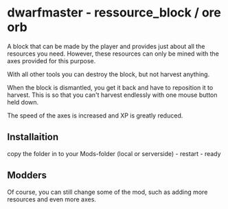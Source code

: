 # dwarfmaster - ressource_block / ore orb

A block that can be made by the player and provides just about all the resources you need.
However, these resources can only be mined with the axes provided for this purpose.

With all other tools you can destroy the block, but not harvest anything.

When the block is dismantled, you get it back and have to reposition it to harvest. This is so that you can't harvest endlessly with one mouse button held down.

The speed of the axes is increased and XP is greatly reduced.

## Installaition

copy the folder in to your Mods-folder (local or serverside) - restart - ready

## Modders

Of course, you can still change some of the mod, such as adding more resources and even more axes. 
